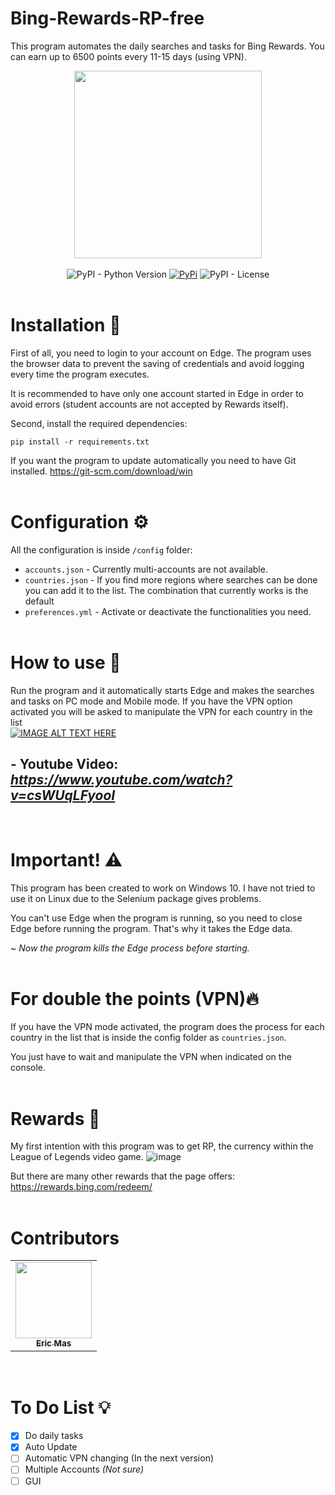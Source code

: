 # Bing-Rewards-RP-free
This program automates the daily searches and tasks for Bing Rewards. You can earn up to 6500 points every 11-15 days (using VPN).

<div align="center">
<img src="https://user-images.githubusercontent.com/57575090/177008524-6c68a6f3-8bdc-442c-b4e6-df89ba603943.png" width="300" /><br><br>
<img alt="PyPI - Python Version" src="https://img.shields.io/pypi/pyversions/bing-rewards?style=flat-square&label=Python&logo=python&logoColor=yellow">
<a href="https://pypi.org/project/bing-rewards/"> <img alt="PyPi" src="https://img.shields.io/pypi/v/bing-rewards?label=PyPI&style=flat-square&logo=pypi&logoColor=yellow"></a>
<img alt="PyPI - License" src="https://img.shields.io/pypi/l/bing-rewards?style=flat-square&label=License&color=blueviolet">
</div><br>

# Installation 📀
First of all, you need to login to your account on Edge. The program uses the browser data to prevent the saving of credentials and avoid logging every time the program executes.

It is recommended to have only one account started in Edge in order to avoid errors (student accounts are not accepted by Rewards itself).

Second, install the required dependencies: 
```
pip install -r requirements.txt
```

If you want the program to update automatically you need to have Git installed. https://git-scm.com/download/win
<br><br>

# Configuration ⚙️
All the configuration is inside `/config` folder:<br>
- `accounts.json` - Currently multi-accounts are not available.
- `countries.json` - If you find more regions where searches can be done you can add it to the list. The combination that currently works is the default
- `preferences.yml` - Activate or deactivate the functionalities you need.
<br><br>

# How to use 📝
Run the program and it automatically starts Edge and makes the searches and tasks on PC mode and Mobile mode.
If you have the VPN option activated you will be asked to manipulate the VPN for each country in the list<br>
[![IMAGE ALT TEXT HERE](https://user-images.githubusercontent.com/57575090/177008476-c13c5e41-7d2d-439f-8fe6-3aeccb9aca8a.png)](https://www.youtube.com/watch?v=csWUqLFyooI)
<br>

## **- Youtube Video:** *https://www.youtube.com/watch?v=csWUqLFyooI*
<br>

# Important! ⚠️
This program has been created to work on Windows 10. I have not tried to use it on Linux due to the Selenium package gives problems.

You can't use Edge when the program is running, so you need to close Edge before running the program.
That's why it takes the Edge data.

~ *Now the program kills the Edge process before starting.*
<br><br>

# For double the points (VPN)🔥
If you have the VPN mode activated, the program does the process for each country in the list that is inside the config folder as `countries.json`.

You just have to wait and manipulate the VPN when indicated on the console.
<br><br>

# Rewards 🥵
My first intention with this program was to get RP, the currency within the League of Legends video game.
![image](https://user-images.githubusercontent.com/57575090/161355891-71f72e14-1695-4193-96b8-a83f85956a8e.png)

But there are many other rewards that the page offers: https://rewards.bing.com/redeem/
<br><br>

# Contributors
<table>
  <tr>
    <td align="center"><a href="https://github.com/EricDragon8"><img src="https://avatars.githubusercontent.com/u/98742666?v=4" width="122px;" alt=""/><br /><sub><b>Eric Mas</b></sub></a>
  </tr>
</table>
<br>

# To Do List 💡
- [x] Do daily tasks
- [x] Auto Update
- [ ] Automatic VPN changing (In the next version)
- [ ] Multiple Accounts *(Not sure)*
- [ ] GUI
